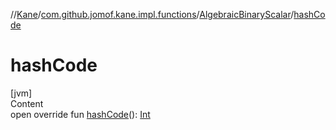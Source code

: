 //[Kane](../../index.md)/[com.github.jomof.kane.impl.functions](../index.md)/[AlgebraicBinaryScalar](index.md)/[hashCode](hash-code.md)



# hashCode  
[jvm]  
Content  
open override fun [hashCode](hash-code.md)(): [Int](https://kotlinlang.org/api/latest/jvm/stdlib/kotlin/-int/index.html)  



